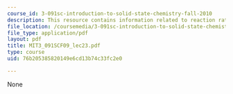 ```yaml
---
course_id: 3-091sc-introduction-to-solid-state-chemistry-fall-2010
description: This resource contains information related to reaction rates.
file_location: /coursemedia/3-091sc-introduction-to-solid-state-chemistry-fall-2010/76b205385820149e6cd13b74c33fc2e0_MIT3_091SCF09_lec23.pdf
file_type: application/pdf
layout: pdf
title: MIT3_091SCF09_lec23.pdf
type: course
uid: 76b205385820149e6cd13b74c33fc2e0

---
```

None